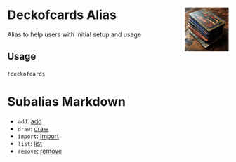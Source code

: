<h1>Deckofcards Alias<img align="right" src="../Data/images/main.png" width="100px"></h1>

Alias to help users with initial setup and usage

## Usage
`!deckofcards`

# Subalias Markdown
- `add`: [add](https://github.com/Shadow-Draconic-Development/Avrae-Deck-of-Whatever-You-Want/tree/main/Code/add/add.md)
- `draw`: [draw](https://github.com/Shadow-Draconic-Development/Avrae-Deck-of-Whatever-You-Want/tree/main/Code/draw/draw.md)
- `import`: [import](https://github.com/Shadow-Draconic-Development/Avrae-Deck-of-Whatever-You-Want/tree/main/Code/import/import.md)
- `list`: [list](https://github.com/Shadow-Draconic-Development/Avrae-Deck-of-Whatever-You-Want/tree/main/Code/list/list.md)
- `remove`: [remove](https://github.com/Shadow-Draconic-Development/Avrae-Deck-of-Whatever-You-Want/tree/main/Code/remove/remove.md)